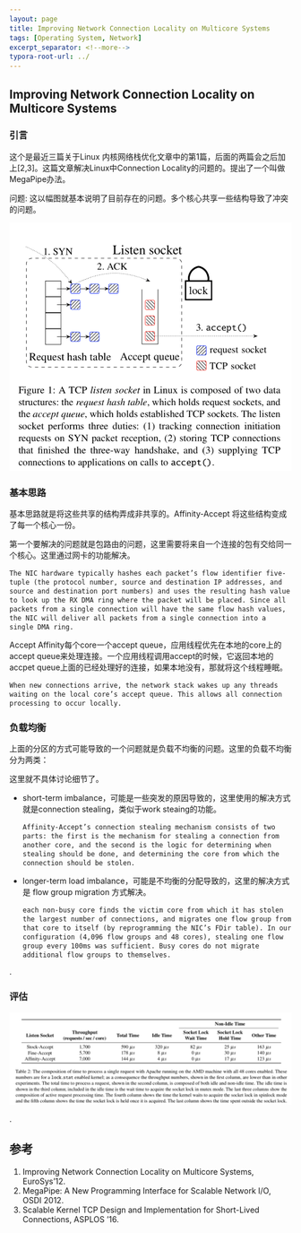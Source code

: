 ```yaml
---
layout: page
title: Improving Network Connection Locality on Multicore Systems
tags: [Operating System, Network]
excerpt_separator: <!--more-->
typora-root-url: ../
---
```




## Improving Network Connection Locality on Multicore Systems 



### 引言

  这个是最近三篇关于Linux 内核网络栈优化文章中的第1篇，后面的两篇会之后加上[2,3]。这篇文章解决Linux中Connection Locality的问题的。提出了一个叫做MegaPipe办法。

  问题:  这以幅图就基本说明了目前存在的问题。多个核心共享一些结构导致了冲突的问题。

![conn-local-listen](/assets/img/conn-local-listen.png)



### 基本思路

  基本思路就是将这些共享的结构弄成非共享的。Affinity-Accept 将这些结构变成了每一个核心一份。

  第一个要解决的问题就是包路由的问题，这里需要将来自一个连接的包有交给同一个核心。这里通过网卡的功能解决。

```
The NIC hardware typically hashes each packet’s flow identifier five-tuple (the protocol number, source and destination IP addresses, and source and destination port numbers) and uses the resulting hash value to look up the RX DMA ring where the packet will be placed. Since all packets from a single connection will have the same flow hash values, the NIC will deliver all packets from a single connection into a single DMA ring.
```

Accept Affinity每个core一个accept queue，应用线程优先在本地的core上的accept queue来处理连接。一个应用线程调用accept的时候，它返回本地的accpet queue上面的已经处理好的连接，如果本地没有，那就将这个线程睡眠。

```
When new connections arrive, the network stack wakes up any threads waiting on the local core’s accept queue. This allows all connection processing to occur locally.
```



### 负载均衡

 上面的分区的方式可能导致的一个问题就是负载不均衡的问题。这里的负载不均衡分为两类：

  这里就不具体讨论细节了。

* short-term imbalance，可能是一些突发的原因导致的，这里使用的解决方式就是connection stealing，类似于work steaing的功能。

  ```
  Affinity-Accept’s connection stealing mechanism consists of two parts: the first is the mechanism for stealing a connection from another core, and the second is the logic for determining when stealing should be done, and determining the core from which the connection should be stolen.
  ```

* longer-term load imbalance，可能是不均衡的分配导致的，这里的解决方式是 flow group migration 方式解决。

  ```
  each non-busy core finds the victim core from which it has stolen the largest number of connections, and migrates one flow group from that core to itself (by reprogramming the NIC’s FDir table). In our configuration (4,096 flow groups and 48 cores), stealing one flow group every 100ms was sufficient. Busy cores do not migrate additional flow groups to themselves.
  ```

.

### 评估

![conn-local-evolution](/assets/img/conn-local-evolution.png)



.

## 参考

1. Improving Network Connection Locality on Multicore Systems, EuroSys’12.
2. MegaPipe: A New Programming Interface for Scalable Network I/O, OSDI 2012.
3. Scalable Kernel TCP Design and Implementation for Short-Lived Connections, ASPLOS ’16.

